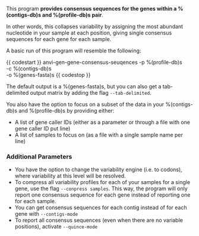 This program **provides consensus sequences for the genes within a %(contigs-db)s and %(profile-db)s pair**.

In other words, this collapses variability by assigning the most abundant nucleotide in your sample at each position, giving single consensus sequences for each gene for each sample. 

A basic run of this program will resemble the following: 

{{ codestart }}
anvi-gen-gene-consensus-seuqences -p %(profile-db)s \
                                  -c %(contigs-db)s \
                                  -o %(genes-fasta)s 
{{ codestop }}

The default output is a %(genes-fasta)s, but you can also get a tab-delimited output matrix by adding the flag  `--tab-delimited`.

You also have the option to focus on a subset of the data in your %(contigs-db)s and %(profile-db)s by providing either: 

- A list of gene caller IDs (either as a parameter or through a file with one gene caller ID put line)
- A list of samples to focus on (as a file with a single sample name per line) 

### Additional Parameters 

- You have the option to change the variability engine (i.e. to codons), where variability at this level will be resolved. 
- To compress all variability profiles for each of your samples for a single gene, use the flag `--conpress samples`. This way, the program will only report one consensus sequence for each gene instead of reporting one for each sample. 
- You can get consensus sequences for each contig instead of for each gene with `--contigs-mode`
- To report all consensus sequences (even when there are no variable positions), activate `--quince-mode`
